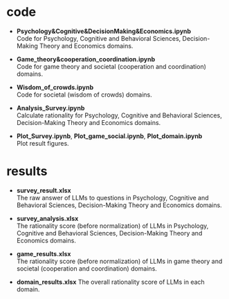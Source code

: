 # code
- **Psychology&Cognitive&DecisionMaking&Economics.ipynb**  
Code for Psychology, Cognitive and Behavioral Sciences, Decision-Making Theory and Economics domains.

- **Game_theory&cooperation_coordination.ipynb**  
Code for game theory and societal (cooperation and coordination) domains.

- **Wisdom_of_crowds.ipynb**  
Code for societal (wisdom of crowds) domains.

- **Analysis_Survey.ipynb**  
Calculate rationality for Psychology, Cognitive and Behavioral Sciences, Decision-Making Theory and Economics domains.

- **Plot_Survey.ipynb**, **Plot_game_social.ipynb**, **Plot_domain.ipynb**  
Plot result figures.

# results
- **survey_result.xlsx**  
The raw answer of LLMs to questions in Psychology, Cognitive and Behavioral Sciences, Decision-Making Theory and Economics domains.

- **survey_analysis.xlsx**  
The rationality score (before normalization) of LLMs in Psychology, Cognitive and Behavioral Sciences, Decision-Making Theory and Economics domains.

- **game_results.xlsx**  
The rationality score (before normalization) of LLMs in game theory and societal (cooperation and coordination) domains.

- **domain_results.xlsx**
The overall rationality score of LLMs in each domain.

